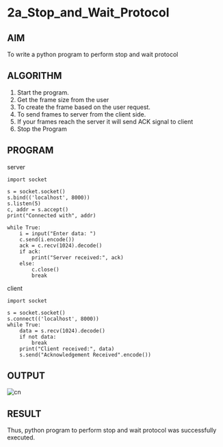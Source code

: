 # 2a_Stop_and_Wait_Protocol
## AIM 
To write a python program to perform stop and wait protocol
## ALGORITHM
1. Start the program.
2. Get the frame size from the user
3. To create the frame based on the user request.
4. To send frames to server from the client side.
5. If your frames reach the server it will send ACK signal to client
6. Stop the Program
## PROGRAM
server
```
import socket

s = socket.socket()
s.bind(('localhost', 8000))   
s.listen(5)
c, addr = s.accept()
print("Connected with", addr)

while True:
    i = input("Enter data: ")
    c.send(i.encode())
    ack = c.recv(1024).decode()
    if ack:
        print("Server received:", ack)
    else:
        c.close()
        break

```
client
```
import socket

s = socket.socket()
s.connect(('localhost', 8000))   
while True:
    data = s.recv(1024).decode()
    if not data:
        break
    print("Client received:", data)
    s.send("Acknowledgement Received".encode())

```
## OUTPUT
![cn](https://github.com/user-attachments/assets/83b43b59-4574-4954-ac2a-690d056f9261)

## RESULT
Thus, python program to perform stop and wait protocol was successfully executed.
